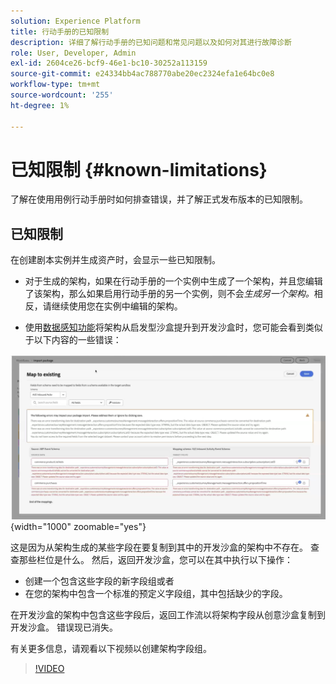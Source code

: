 ```yaml
---
solution: Experience Platform
title: 行动手册的已知限制
description: 详细了解行动手册的已知问题和常见问题以及如何对其进行故障诊断
role: User, Developer, Admin
exl-id: 2604ce26-bcf9-46e1-bc10-30252a113159
source-git-commit: e24334bb4ac788770abe20ec2324efa1e64bc0e8
workflow-type: tm+mt
source-wordcount: '255'
ht-degree: 1%

---
```



# 已知限制 {#known-limitations}

了解在使用用例行动手册时如何排查错误，并了解正式发布版本的已知限制。

## 已知限制

在创建剧本实例并生成资产时，会显示一些已知限制。

* 对于生成的架构，如果在行动手册的一个实例中生成了一个架构，并且您编辑了该架构，那么如果启用行动手册的另一个实例，则不会&#x200B;*生成另一个架构。*&#x200B;相反，请继续使用您在实例中编辑的架构。

* 使用[数据感知功能](/help/use-case-playbooks/playbooks/data-awareness.md)将架构从启发型沙盒提升到开发沙盒时，您可能会看到类似于以下内容的一些错误：

![架构映射工作流中显示错误。](/help/use-case-playbooks/assets/playbooks/troubleshooting/schema-errors.png){width="1000" zoomable="yes"}

这是因为从架构生成的某些字段在要复制到其中的开发沙盒的架构中不存在。 查查那些栏位是什么。 然后，返回开发沙盒，您可以在其中执行以下操作：

* 创建一个包含这些字段的新字段组或者
* 在您的架构中包含一个标准的预定义字段组，其中包括缺少的字段。

在开发沙盒的架构中包含这些字段后，返回工作流以将架构字段从创意沙盒复制到开发沙盒。 错误现已消失。

有关更多信息，请观看以下视频以创建架构字段组。

>[!VIDEO](https://video.tv.adobe.com/v/3413600/?learn=on&captions=chi_hans)
